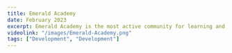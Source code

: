 ```yaml
---
title: Emerald Academy
date: February 2023
excerpt: Emerald Academy is the most active community for learning and building on the flow blockchain. Our main challenge was to create a great platform full of content, bootcamps, courses and roadmaps in several languages, accessible for everyone
videolink: "/images/Emerald-Academy.png"
tags: ["Development", "Development"]
---
```


<script>
import ProjectInfoCard from '$lib/components/individualProjectComponents/ProjectInfoCard.svelte'
import Comments from '$lib/components/individualProjectComponents/Comments.svelte'

</script>

<ProjectInfoCard title="What is this about" description="Designing and developing the website for Emerald Academy, the best platform to learn on the Flow Blockchain" img="/images/Emerald-Academy-Catalog2.png" align="true"/>

<ProjectInfoCard title="Tech stack" description="We use Svelte, a framework beating out the rest on UI and JS speed, the one that best meets the API of the web" img="/images/Emerald-Academy-Chapter.png" />

<Comments comment="Wow, what an awesome @tailwindcss intro video by @fireship_dev" img="/images/Jacob-Profile-Pic.jpeg" username="@Jacob" name="Jacob Tucker"/>
